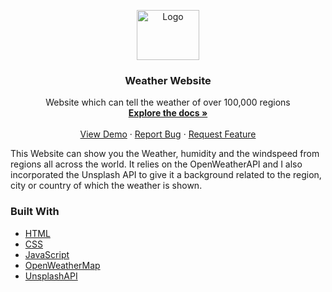 <p align="center">
  <a href="https://github.com/kaustubhdoval/weather-website">
    <img src="https://www.pikpng.com/pngl/b/190-1909381_weather-symbols-png-weather-symbol-vector-free-clipart.png" alt="Logo" width="100" height="80">
  </a>

  <h3 align="center">Weather Website</h3>

  <p align="center">
    Website which can tell the weather of over 100,000 regions
    <br />
    <a href="https://github.com/kaustubhdoval/weather-website"><strong>Explore the docs »</strong></a>
    <br />
    <br />
    <a href="https://weather-website-app.netlify.app" target="blank">View Demo</a>
    ·
    <a href="https://github.com/kaustubhdoval/weather-website/issues">Report Bug</a>
    ·
    <a href="https://github.com/kaustubhdoval/weather-website/issues">Request Feature</a>
  </p>
</p>

This Website can show you the Weather, humidity and the windspeed from regions all across the world. It relies on the OpenWeatherAPI and I also incorporated the Unsplash API to give it a background related to the region, city or country of which the weather is shown. 

### Built With

* [HTML](https://html.com/)
* [CSS](https://www.w3schools.com/css/)
* [JavaScript](https://www.javascript.com/)
* [OpenWeatherMap](https://openweathermap.org/)
* [UnsplashAPI](https://source.unsplash.com/)

